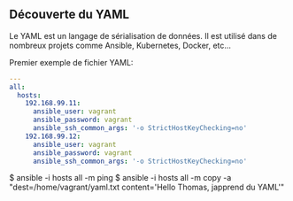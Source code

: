 ## Découverte du YAML

Le YAML est un langage de sérialisation de données. Il est utilisé dans de nombreux projets comme Ansible, Kubernetes, Docker, etc...

Premier exemple de fichier YAML:

```yaml
---
all:
  hosts:
    192.168.99.11:
      ansible_user: vagrant
      ansible_password: vagrant
      ansible_ssh_common_args: '-o StrictHostKeyChecking=no'
    192.168.99.12:
      ansible_user: vagrant
      ansible_password: vagrant
      ansible_ssh_common_args: '-o StrictHostKeyChecking=no'
```
$ ansible -i hosts all -m ping
$ ansible -i hosts all -m copy -a "dest=/home/vagrant/yaml.txt content='Hello Thomas, japprend du YAML'"
```